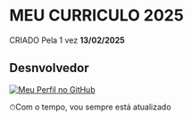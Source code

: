 # MEU CURRICULO 2025 

<label>CRIADO Pela 1 vez</label>
<strong>13/02/2025</strong>


<h2>Desnvolvedor</h2>

[![Meu Perfil no GitHub](https://img.shields.io/badge/GitHub-@GilmarFilhos-blue)](https://github.com/GilmarFilhos)



⏱Com o tempo, vou sempre está atualizado